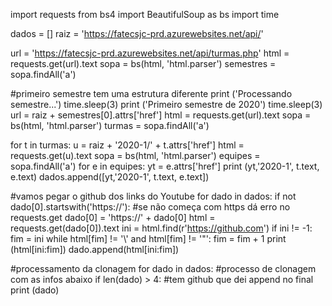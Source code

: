 import requests
from bs4 import BeautifulSoup as bs
import time

dados = []
raiz = 'https://fatecsjc-prd.azurewebsites.net/api/'

url = 'https://fatecsjc-prd.azurewebsites.net/api/turmas.php'
html = requests.get(url).text
sopa = bs(html, 'html.parser')
semestres = sopa.findAll('a')

#primeiro semestre tem uma estrutura diferente
print ('Processando semestre...')
time.sleep(3)
print ('Primeiro semestre de 2020')
time.sleep(3)
url = raiz + semestres[0].attrs['href']
html = requests.get(url).text
sopa = bs(html, 'html.parser')
turmas = sopa.findAll('a')

for t in turmas:
  u = raiz + '2020-1/' + t.attrs['href']
  html = requests.get(u).text
  sopa = bs(html, 'html.parser')
  equipes = sopa.findAll('a')
  for e in equipes:
    yt = e.attrs['href']
    print (yt,'2020-1', t.text, e.text)
    dados.append([yt,'2020-1', t.text, e.text])

#vamos pegar o github dos links do Youtube
for dado in dados:
  if not dado[0].startswith('https://'):
    #se não começa com https dá erro no requests.get
    dado[0] = 'https://' + dado[0] 
  html = requests.get(dado[0]).text
  ini = html.find(r'https://github.com')
  if ini != -1:
    fim = ini
    while html[fim] != '\\' and html[fim] != '"':
      fim = fim + 1
    print (html[ini:fim])
    dado.append(html[ini:fim])

#processamento da clonagem
for dado in dados:
  #processo de clonagem com as infos abaixo
  if len(dado) > 4: #tem github que dei append no final
    print (dado)
